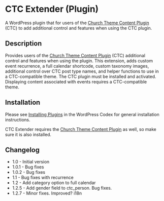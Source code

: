 CTC Extender (Plugin)
==========================

A WordPress plugin that for users of the [Church Theme Content Plugin](http://wordpress.org/plugins/church-theme-content/) (CTC) to add additional control and features when using the CTC plugin. 

Description
-----------

Provides users of the [Church Theme Content Plugin](http://wordpress.org/plugins/church-theme-content/) (CTC) additional control and features when using the plugin. This extension, adds custom event recurrence, a full calendar shortcode, custom taxonomy images, additional control over CTC post type names, and helper functions to use in a CTC-compatible theme. The CTC plugin must be installed and activated. Displaying content associated with events requires a CTC-compatible theme. 

Installation
------------

Please see [Installing Plugins](http://codex.wordpress.org/Managing_Plugins#Installing_Plugins) in the WordPress Codex for general installation instructions.

CTC Extender requires the [Church Theme Content Plugin](http://wordpress.org/plugins/church-theme-content/) as well, so make sure it is also installed.

Changelog
---------

* 1.0   - Initial version
* 1.0.1 - Bug fixes
* 1.0.2 - Bug fixes
* 1.1   - Bug fixes with recurrence
* 1.2   - Add category option to full calendar
* 1.2.5 - Add gender field to ctc_person. Bug fixes.
* 1.2.7 - Minor fixes. Improved? i18n